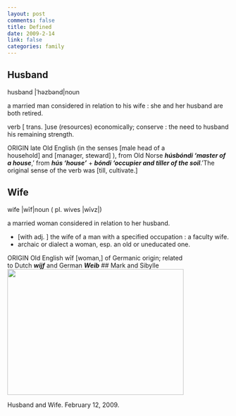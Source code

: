 ```yaml
--- 
layout: post
comments: false
title: Defined
date: 2009-2-14
link: false
categories: family
---
```

## Husband
husband |ˈhəzbənd|noun

a married man considered in relation to his wife : she and her husband are both retired.

verb [ trans. ]use (resources) economically; conserve : the need to husband his remaining strength.

ORIGIN late Old English (in the senses [male head of a household] and [manager, steward] ), from Old Norse <strong><em>húsbóndi </em></strong><strong><em>‘master of a house</em></strong>,’ from <strong><em>hús </em></strong><strong><em>‘house’</em></strong> + <strong><em>bóndi </em></strong><strong><em>‘occupier and tiller of the soil</em></strong>.’The original sense of the verb was [till, cultivate.]
## Wife
wife |wīf|noun ( pl. wives |wīvz|)

a married woman considered in relation to her husband.
<ul>
	<li>[with adj. ] the wife of a man with a specified occupation : a faculty wife.</li>
	<li>archaic or dialect a woman, esp. an old or uneducated one.</li>
</ul>
ORIGIN Old English wīf [woman,] of Germanic origin; related to Dutch <strong><em>wijf</em></strong> and German <strong><em>Weib</em></strong>
## Mark and Sibylle
<img class="alignnone" title="Mark and Sibylle" src="http://zanshin.net/images/20090212.jpg" alt="" width="400" height="286" />

Husband and Wife. February 12, 2009.
